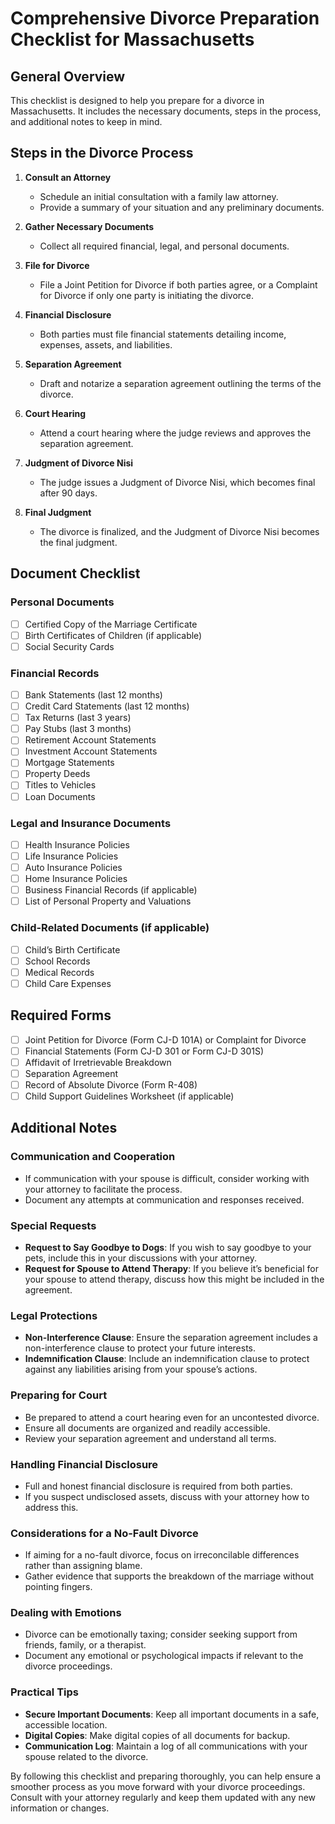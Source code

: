 # Comprehensive Divorce Preparation Checklist for Massachusetts

## General Overview

This checklist is designed to help you prepare for a divorce in Massachusetts. It includes the necessary documents, steps in the process, and additional notes to keep in mind.

## Steps in the Divorce Process

1. **Consult an Attorney**
   - Schedule an initial consultation with a family law attorney.
   - Provide a summary of your situation and any preliminary documents.

2. **Gather Necessary Documents**
   - Collect all required financial, legal, and personal documents.

3. **File for Divorce**
   - File a Joint Petition for Divorce if both parties agree, or a Complaint for Divorce if only one party is initiating the divorce.

4. **Financial Disclosure**
   - Both parties must file financial statements detailing income, expenses, assets, and liabilities.

5. **Separation Agreement**
   - Draft and notarize a separation agreement outlining the terms of the divorce.

6. **Court Hearing**
   - Attend a court hearing where the judge reviews and approves the separation agreement.

7. **Judgment of Divorce Nisi**
   - The judge issues a Judgment of Divorce Nisi, which becomes final after 90 days.

8. **Final Judgment**
   - The divorce is finalized, and the Judgment of Divorce Nisi becomes the final judgment.

## Document Checklist

### Personal Documents
- [ ] Certified Copy of the Marriage Certificate
- [ ] Birth Certificates of Children (if applicable)
- [ ] Social Security Cards

### Financial Records
- [ ] Bank Statements (last 12 months)
- [ ] Credit Card Statements (last 12 months)
- [ ] Tax Returns (last 3 years)
- [ ] Pay Stubs (last 3 months)
- [ ] Retirement Account Statements
- [ ] Investment Account Statements
- [ ] Mortgage Statements
- [ ] Property Deeds
- [ ] Titles to Vehicles
- [ ] Loan Documents

### Legal and Insurance Documents
- [ ] Health Insurance Policies
- [ ] Life Insurance Policies
- [ ] Auto Insurance Policies
- [ ] Home Insurance Policies
- [ ] Business Financial Records (if applicable)
- [ ] List of Personal Property and Valuations

### Child-Related Documents (if applicable)
- [ ] Child’s Birth Certificate
- [ ] School Records
- [ ] Medical Records
- [ ] Child Care Expenses

## Required Forms
- [ ] Joint Petition for Divorce (Form CJ-D 101A) or Complaint for Divorce
- [ ] Financial Statements (Form CJ-D 301 or Form CJ-D 301S)
- [ ] Affidavit of Irretrievable Breakdown
- [ ] Separation Agreement
- [ ] Record of Absolute Divorce (Form R-408)
- [ ] Child Support Guidelines Worksheet (if applicable)

## Additional Notes

### Communication and Cooperation
- If communication with your spouse is difficult, consider working with your attorney to facilitate the process.
- Document any attempts at communication and responses received.

### Special Requests
- **Request to Say Goodbye to Dogs**: If you wish to say goodbye to your pets, include this in your discussions with your attorney.
- **Request for Spouse to Attend Therapy**: If you believe it’s beneficial for your spouse to attend therapy, discuss how this might be included in the agreement.

### Legal Protections
- **Non-Interference Clause**: Ensure the separation agreement includes a non-interference clause to protect your future interests.
- **Indemnification Clause**: Include an indemnification clause to protect against any liabilities arising from your spouse’s actions.

### Preparing for Court
- Be prepared to attend a court hearing even for an uncontested divorce.
- Ensure all documents are organized and readily accessible.
- Review your separation agreement and understand all terms.

### Handling Financial Disclosure
- Full and honest financial disclosure is required from both parties.
- If you suspect undisclosed assets, discuss with your attorney how to address this.

### Considerations for a No-Fault Divorce
- If aiming for a no-fault divorce, focus on irreconcilable differences rather than assigning blame.
- Gather evidence that supports the breakdown of the marriage without pointing fingers.

### Dealing with Emotions
- Divorce can be emotionally taxing; consider seeking support from friends, family, or a therapist.
- Document any emotional or psychological impacts if relevant to the divorce proceedings.

### Practical Tips
- **Secure Important Documents**: Keep all important documents in a safe, accessible location.
- **Digital Copies**: Make digital copies of all documents for backup.
- **Communication Log**: Maintain a log of all communications with your spouse related to the divorce.

By following this checklist and preparing thoroughly, you can help ensure a smoother process as you move forward with your divorce proceedings. Consult with your attorney regularly and keep them updated with any new information or changes.